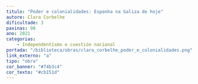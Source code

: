 ```yaml
---
titulo: "Poder e colonialidades: Espanha na Galiza de hoje"
autore: Clara Corbelhe
dificultade: 3
paxinas: 98
ano: 2021
categorias:
    - Independentismo e cuestión nacional
portada: "/biblioteca/obras/clara_corbelhe_poder_e_colonialidades.png" # Opcional, imaxe da portada
link_externo: "a"
tipo: "obra"
cor_banner: "#74b3c4"
cor_texto: "#cb151d"
---
```

